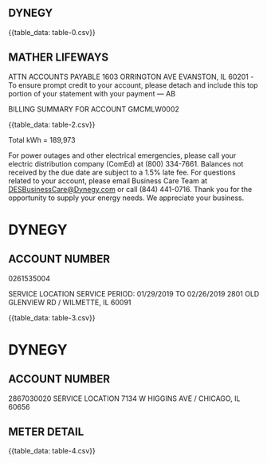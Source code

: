 ## DYNEGY

{{table_data: table-0.csv}}

## MATHER LIFEWAYS

ATTN ACCOUNTS PAYABLE 1603 ORRINGTON AVE EVANSTON, IL 60201
-To ensure prompt credit to your account, please detach and include this top portion of your statement with your payment — AB


BILLING SUMMARY FOR ACCOUNT GMCMLW0002

{{table_data: table-2.csv}}

Total kWh = 189,973

For power outages and other electrical emergencies, please call your electric distribution company (ComEd) at (800) 334-7661.
Balances not received by the due date are subject to a $1.5 \%$ late fee.
For questions related to your account, please email Business Care Team at DESBusinessCare@Dynegy.com or call (844) 441-0716.
Thank you for the opportunity to supply your energy needs. We appreciate your business.

# DYNEGY 

## ACCOUNT NUMBER

0261535004

SERVICE LOCATION
SERVICE PERIOD: 01/29/2019 TO 02/26/2019
2801 OLD GLENVIEW RD / WILMETTE, IL 60091

{{table_data: table-3.csv}}

# DYNEGY 

## ACCOUNT NUMBER

2867030020
SERVICE LOCATION
7134 W HIGGINS AVE / CHICAGO, IL 60656

## METER DETAIL

{{table_data: table-4.csv}}
